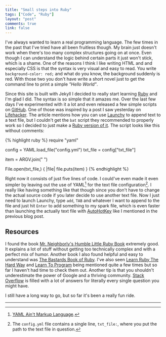 ```yaml
---
title: "Small steps into Ruby"
tags: ["Code", "Ruby"]
layout: "post"
comments: true
link: false
---
```


I've always wanted to learn a real programming language. The few times in the
past that I've tried have all been fruitless though. My brain just doesn't work
when there's too many complex structures going on at once. Even though I can
understand the logic behind certain parts it just won't stick, which is a shame.
One of the reasons I think I like writing HTML and and especially CSS is that
the syntax is very visual and easy to read. You write `background-color: red;`
and what do you know, the background suddenly is red. With those two you don't
have write a short novel just to get the command line to print a simple *"Hello
World"*.

Since this site is built with Jekyll I decided to really start learning
[Ruby](http://www.ruby-lang.org/) and I'm glad I did. The syntax is so simple
that it amazes me. Over the last few days I've experimented with it a lot and
even released a few simple scripts on [GitHub](https://github.com/gummesson).
One of those was inspired by a post I saw yesterday on
[Lifehacker](http://lifehacker.com/5963597/why-you-should-be-using-an-app-launcher-and-how-to-make-it-do-anythingyou-want).
The article mentions how you can use [Launchy](http://launchy.net/) to append
text to a text file, but I couldn't get the `bat` script they recommended to
properly work so I decided to just make a [Ruby version of
it](https://github.com/gummesson/append-text). The script looks like this
without comments:

{% highlight ruby %}
require "yaml"

config = YAML.load_file("config.yml")
txt_file = config["txt_file"]

item = ARGV.join(" ")

File.open(txt_file,) { |file| file.puts(item) }
{% endhighlight %}

Right now it consists of just five lines of code. I could've even made it even
simpler by leaving out the use of YAML[^20121128-1] for the text file
configuration[^20121128-2]. I really like having something like that though
since you don't have to change the actual source code if you later decide to use
another text file. Now I just need to launch Launchy, type `add`, `TAB` and
whatever I want to append to the file and just hit `Enter` to add something to
my spark file, which is even faster than launching the actually text file with
[AutoHotKey](http://www.autohotkey.com/) like I mentioned in the previous blog
post.

## Resources

I found the book [Mr. Neighborly's Humble Little Ruby
Book](http://www.humblelittlerubybook.com/book/) extremely good. It explains
a lot of stuff without getting too technically complex and with a perfect mix of
humor. Another book I also found helpful and easy to understand was [The
Bastards Book of Ruby](http://ruby.bastardsbook.com/). I've also seen [Learn
Ruby The Hard Way](http://ruby.learncodethehardway.org/book/) and [Learn To
Program](http://pine.fm/LearnToProgram/) being mentioned quite a few times but
so far I haven't had time to check them out. Another tip is that you shouldn't
underestimate the power of Google and a thriving community. [Stack
Overflow](http://stackoverflow.com/questions/tagged/ruby) is filled with a lot
of answers for literally every single question you might have.

I still have a long way to go, but so far it's been a really fun ride.

* * *

[^20121128-1]: [YAML Ain't Markup Language](http://en.wikipedia.org/wiki/Yaml).

[^20121128-2]: The `config.yml` file contains a single line, `txt_file:`, where you put the path to the text file in question.
